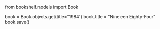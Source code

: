 from bookshelf.models import Book

book = Book.objects.get(title="1984")
book.title = "Nineteen Eighty-Four"
book.save()
